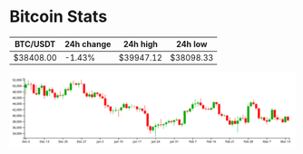 # Bitcoin Stats

BTC/USDT|24h change|24h high|24h low|
|---|---|---|---|
|$38408.00|-1.43%|$39947.12|$38098.33|

<img src="./chart.svg">
